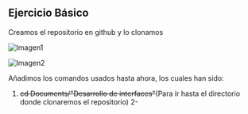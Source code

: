## Ejercicio Básico

Creamos el repositorio en github y lo clonamos

![Imagen1](https://user-images.githubusercontent.com/71442834/93571251-7adcfb00-f994-11ea-8c4f-09185714642d.png)

![Imagen2](https://user-images.githubusercontent.com/71442834/93572198-ca6ff680-f995-11ea-974e-5ac4c633e326.PNG)

Añadimos los comandos usados hasta ahora, los cuales han sido:

1. ~~cd Documents/"Desarrollo de interfaces"~~(Para ir hasta el directorio donde clonaremos el repositorio)
2- 